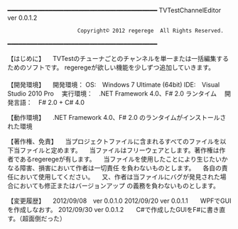 ﻿﻿━━━━━━━━━━━━━━━━━━━━━━━━━━━━━━━━━━━━━━━━
                       TVTestChannelEditor   ver 0.0.1.2

                          Copyright© 2012 regerege  All Rights Reserved.
━━━━━━━━━━━━━━━━━━━━━━━━━━━━━━━━━━━━━━━━

【はじめに】
　TVTestのチューナごとのチャンネルを単一または一括編集するためのソフトです。
regeregeが欲しい機能を少しずつ追加していきます。

【開発環境】
　開発環境：
	OS:　Windows 7 Ultimate (64bit)
	IDE:　Visual Studio 2010 Pro
　実行環境：　.NET Framework 4.0、F# 2.0 ランタイム
　開発言語：　F# 2.0 + C# 4.0


【動作環境】
　.NET Framework 4.0、F# 2.0 のランタイムがインストールされた環境


【著作権、免責】
　当プロジェクトファイルに含まれるすべてのファイルを以下当ファイルと定めます。
　当ファイルはフリーウェアとします。著作権は作者であるregeregeが有します。
　当ファイルを使用したことにより生じたいかなる障害、損害において作者は一切責任
を負わないものとします。
　各自の責任において使用してください。
　又、作者は当ファイルにバグが発見された場合においても修正またはバージョンアップ
の義務を負わないものとします。

【変更履歴】
　2012/09/08　ver 0.0.1.0
  2012/09/20  ver 0.0.1.1　　WPFでGUIを作成しなおす。
  2012/09/30  ver 0.0.1.2　　C#で作成したGUIをF#に書き直す。（超面倒だった）


